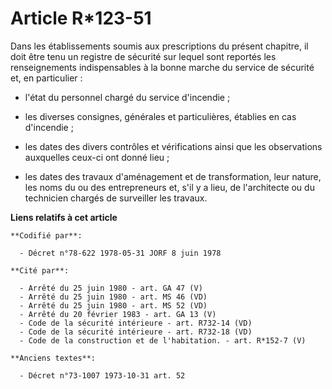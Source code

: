 # Article R*123-51

Dans les établissements soumis aux prescriptions du présent chapitre, il doit être tenu un registre de sécurité sur lequel
sont reportés les renseignements indispensables à la bonne marche du service de sécurité et, en particulier :

- l'état du personnel chargé du service d'incendie ;

- les diverses consignes, générales et particulières, établies en cas d'incendie ;

- les dates des divers contrôles et vérifications ainsi que les observations auxquelles ceux-ci ont donné lieu ;

- les dates des travaux d'aménagement et de transformation, leur nature, les noms du ou des entrepreneurs et, s'il y a lieu,
de l'architecte ou du technicien chargés de surveiller les travaux.

**Liens relatifs à cet article**

	**Codifié par**:

	  - Décret n°78-622 1978-05-31 JORF 8 juin 1978

	**Cité par**:

	  - Arrêté du 25 juin 1980 - art. GA 47 (V)
	  - Arrêté du 25 juin 1980 - art. MS 46 (VD)
	  - Arrêté du 25 juin 1980 - art. MS 52 (VD)
	  - Arrêté du 20 février 1983 - art. GA 13 (V)
	  - Code de la sécurité intérieure - art. R732-14 (VD)
	  - Code de la sécurité intérieure - art. R732-18 (VD)
	  - Code de la construction et de l'habitation. - art. R*152-7 (V)

	**Anciens textes**:

	  - Décret n°73-1007 1973-10-31 art. 52
